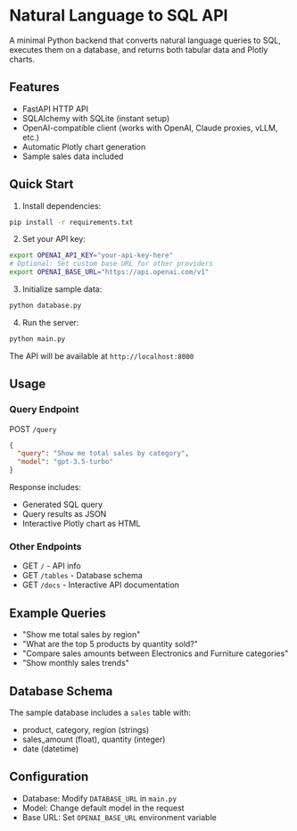 # Natural Language to SQL API

A minimal Python backend that converts natural language queries to SQL, executes them on a database, and returns both tabular data and Plotly charts.

## Features

- FastAPI HTTP API
- SQLAlchemy with SQLite (instant setup)
- OpenAI-compatible client (works with OpenAI, Claude proxies, vLLM, etc.)
- Automatic Plotly chart generation
- Sample sales data included

## Quick Start

1. Install dependencies:
```bash
pip install -r requirements.txt
```

2. Set your API key:
```bash
export OPENAI_API_KEY="your-api-key-here"
# Optional: Set custom base URL for other providers
export OPENAI_BASE_URL="https://api.openai.com/v1"
```

3. Initialize sample data:
```bash
python database.py
```

4. Run the server:
```bash
python main.py
```

The API will be available at `http://localhost:8000`

## Usage

### Query Endpoint
POST `/query`
```json
{
  "query": "Show me total sales by category",
  "model": "gpt-3.5-turbo"
}
```

Response includes:
- Generated SQL query
- Query results as JSON
- Interactive Plotly chart as HTML

### Other Endpoints
- GET `/` - API info
- GET `/tables` - Database schema
- GET `/docs` - Interactive API documentation

## Example Queries

- "Show me total sales by region"
- "What are the top 5 products by quantity sold?"
- "Compare sales amounts between Electronics and Furniture categories"
- "Show monthly sales trends"

## Database Schema

The sample database includes a `sales` table with:
- product, category, region (strings)
- sales_amount (float), quantity (integer)
- date (datetime)

## Configuration

- Database: Modify `DATABASE_URL` in `main.py`
- Model: Change default model in the request
- Base URL: Set `OPENAI_BASE_URL` environment variable